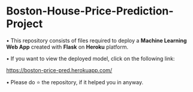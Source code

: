 # Boston-House-Price-Prediction-Project


• This repository consists of files required to deploy a **Machine Learning Web App** created with **Flask** on **Heroku** platform.

• If you want to view the deployed model, click on the following link:

 https://boston-price-pred.herokuapp.com/

• Please do ⭐ the repository, if it helped you in anyway.
